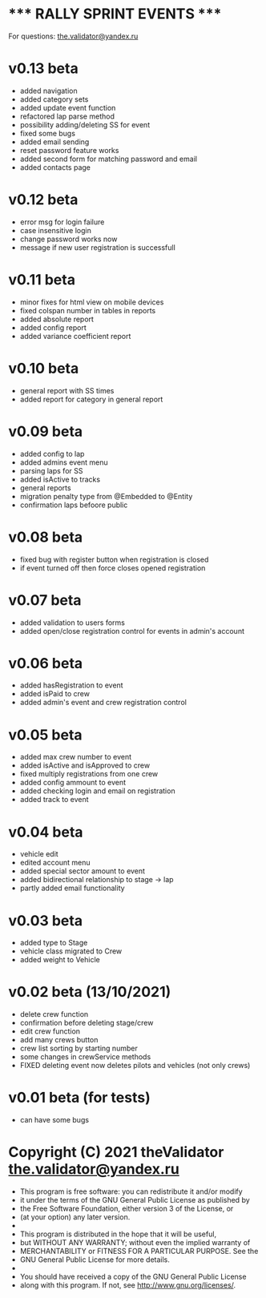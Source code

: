 *** RALLY SPRINT EVENTS ***
======================================
For questions: the.validator@yandex.ru


v0.13 beta
=====================
- added navigation
- added category sets
- added update event function
- refactored lap parse method
- possibility adding/deleting SS for event
- fixed some bugs
- added email sending
- reset password feature works
- added second form for matching password and email
- added contacts page



v0.12 beta
=====================
- error msg for login failure
- case insensitive login
- change password works now
- message if new user registration is successfull



v0.11 beta
=====================
- minor fixes for html view on mobile devices
- fixed colspan number in tables in reports
- added absolute report
- added config report
- added variance coefficient report


v0.10 beta
=====================
- general report with SS times
- added report for category in general report


v0.09 beta
=====================
- added config to lap
- added admins event menu
- parsing laps for SS
- added isActive to tracks
- general reports
- migration penalty type from @Embedded to @Entity
- confirmation laps befoore public


v0.08 beta
=====================
- fixed bug with register button when registration is closed
- if event turned off then force closes opened registration


v0.07 beta
=====================
- added validation to users forms
- added open/close registration control for events in admin's account


v0.06 beta
=====================
- added hasRegistration to event
- added isPaid to crew
- added admin's event and crew registration control


v0.05 beta
=====================
- added max crew number to event
- added isActive and isApproved to crew
- fixed multiply registrations from one crew
- added config ammount to event
- added checking login and email on registration
- added track to event


v0.04 beta
=====================
- vehicle edit
- edited account menu
- added special sector amount to event
- added bidirectional relationship to stage -> lap
- partly added email functionality 


v0.03 beta
=====================
- added type to Stage
- vehicle class migrated to Crew
- added weight to Vehicle


v0.02 beta (13/10/2021)
=====================
- delete crew function
- confirmation before deleting stage/crew
- edit crew function
- add many crews button
- crew list sorting by starting number
- some changes in crewService methods
- FIXED deleting event now deletes pilots and vehicles (not only crews)


v0.01 beta (for tests)
=====================
- can have some bugs




 Copyright (C) 2021 theValidator <the.validator@yandex.ru>
 =======================================================================
 * This program is free software: you can redistribute it and/or modify
 * it under the terms of the GNU General Public License as published by
 * the Free Software Foundation, either version 3 of the License, or
 * (at your option) any later version.
 *
 * This program is distributed in the hope that it will be useful,
 * but WITHOUT ANY WARRANTY; without even the implied warranty of
 * MERCHANTABILITY or FITNESS FOR A PARTICULAR PURPOSE.  See the
 * GNU General Public License for more details.
 *
 * You should have received a copy of the GNU General Public License
 * along with this program.  If not, see <http://www.gnu.org/licenses/>.

